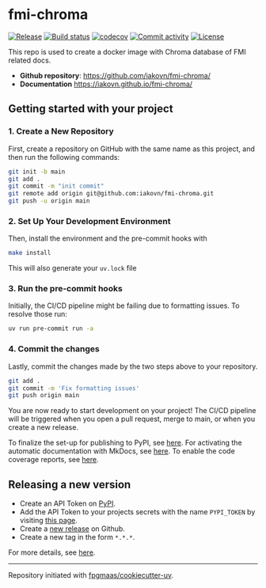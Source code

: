 # fmi-chroma

[![Release](https://img.shields.io/github/v/release/iakovn/fmi-chroma)](https://img.shields.io/github/v/release/iakovn/fmi-chroma)
[![Build status](https://img.shields.io/github/actions/workflow/status/iakovn/fmi-chroma/main.yml?branch=main)](https://github.com/iakovn/fmi-chroma/actions/workflows/main.yml?query=branch%3Amain)
[![codecov](https://codecov.io/gh/iakovn/fmi-chroma/branch/main/graph/badge.svg)](https://codecov.io/gh/iakovn/fmi-chroma)
[![Commit activity](https://img.shields.io/github/commit-activity/m/iakovn/fmi-chroma)](https://img.shields.io/github/commit-activity/m/iakovn/fmi-chroma)
[![License](https://img.shields.io/github/license/iakovn/fmi-chroma)](https://img.shields.io/github/license/iakovn/fmi-chroma)

This repo is used to create a docker image with Chroma database of FMI related docs.

- **Github repository**: <https://github.com/iakovn/fmi-chroma/>
- **Documentation** <https://iakovn.github.io/fmi-chroma/>

## Getting started with your project

### 1. Create a New Repository

First, create a repository on GitHub with the same name as this project, and then run the following commands:

```bash
git init -b main
git add .
git commit -m "init commit"
git remote add origin git@github.com:iakovn/fmi-chroma.git
git push -u origin main
```

### 2. Set Up Your Development Environment

Then, install the environment and the pre-commit hooks with

```bash
make install
```

This will also generate your `uv.lock` file

### 3. Run the pre-commit hooks

Initially, the CI/CD pipeline might be failing due to formatting issues. To resolve those run:

```bash
uv run pre-commit run -a
```

### 4. Commit the changes

Lastly, commit the changes made by the two steps above to your repository.

```bash
git add .
git commit -m 'Fix formatting issues'
git push origin main
```

You are now ready to start development on your project!
The CI/CD pipeline will be triggered when you open a pull request, merge to main, or when you create a new release.

To finalize the set-up for publishing to PyPI, see [here](https://fpgmaas.github.io/cookiecutter-uv/features/publishing/#set-up-for-pypi).
For activating the automatic documentation with MkDocs, see [here](https://fpgmaas.github.io/cookiecutter-uv/features/mkdocs/#enabling-the-documentation-on-github).
To enable the code coverage reports, see [here](https://fpgmaas.github.io/cookiecutter-uv/features/codecov/).

## Releasing a new version

- Create an API Token on [PyPI](https://pypi.org/).
- Add the API Token to your projects secrets with the name `PYPI_TOKEN` by visiting [this page](https://github.com/iakovn/fmi-chroma/settings/secrets/actions/new).
- Create a [new release](https://github.com/iakovn/fmi-chroma/releases/new) on Github.
- Create a new tag in the form `*.*.*`.

For more details, see [here](https://fpgmaas.github.io/cookiecutter-uv/features/cicd/#how-to-trigger-a-release).

---

Repository initiated with [fpgmaas/cookiecutter-uv](https://github.com/fpgmaas/cookiecutter-uv).
